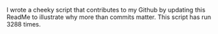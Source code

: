 I wrote a cheeky script that contributes to my Github by updating this ReadMe to illustrate why more than commits matter. This script has run 3288 times.